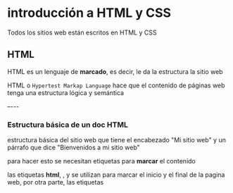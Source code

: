 # introducción a HTML y CSS

Todos los sitios web están escritos en HTML y CSS

## HTML

HTML es un lenguaje de **marcado**, es decir, le da la estructura la sitio web

HTML o `Hypertest Markap Language` hace que el contenido de páginas web tenga una estructura lógica y semántica

–---

### Estructura básica de un doc HTML
estructura básica del sitio web que tiene el encabezado "Mi sitio web" y un párrafo que dice "Bienvenidos a mi sitio web"

para hacer esto se necesitan etiquetas para **marcar** el contenido

las etiquetas **html**, <head>, y <body> se utilizan para marcar el inicio y el final de la pagina web, por otra parte, las etiquetas <title>, <h1> y <p>, se utilizan para **marcar** el contenido de la página. El encabezado es <h1> yel párrafo es <p>.

2 secciones importantes don *la cabecera* de la pagina q corresponde a <head> y el *cuerpo* q corresponde a <body>: las secciones pueden tener subsecciones.

otra etiqueta importante <!DOCTYPE>: esta define el tipo de documento y le permite al navegador web interpretar correctamente el código **html**

* Example
```html
<!DOCTYPE html>
<html>
<head>
	<title>Mi sitio web</title>
</head>
<body>
	<h1>Mi sitio web</h1>
	<p>Biembenido a mi sitio web</p>
</body>
</html>
```

Etiqueta <!DOCTYPE>

HTML, como todos los lenguajes, ha pasado por diferentes versiones con el pasar del tiempo y su implementación. Por esto mismo, es necesario indicar al navegador la versión de HTML en la que se encuentran escritos los documentos que estamos intentando renderizar (mostrar en la pantalla del navegador).

Para ello, existe la etiqueta <!DOCTYPE> que, como su nombre lo indica, define el tipo de documento e indica al navegador cómo debe interpretar el código HTML. Para el objetivo de nuestro curso sólo usaremos la etiqueta que define el tipo de documento como HTML5. La definimos de la siguiente manera:

 <!DOCTYPE>



#### Estructura básica de un documento HTML5

Para definir que el documento creado es un documento con la versión 5 de HTML se debe incluir la etiqueta <!DOCTYPE> antes de la etiqueta de apertura <html>

```html
<!DOCTYPE html>
<html>
	<head>

	</head>

	<body>
	</body>
</html>
```



#### Estructura de una etiqueta

Una etiqueta es una marca o identificador que se utiliza para definir el inicio y el final de un elemento dentro de una página web. 

Cada etiqueta se compone de corchetes angulares (< y >), seguidos del nombre de la etiqueta, y puede tener **atributos** y **valores** que proporcionan información adicional sobre el elemento. Las etiquetas se utilizan para definir la estructura y el contenido de una página web, y permiten al navegador interpretar y renderizar correctamente la información que se muestra al usuario. Ejemplos de etiquetas en HTML incluyen <html>, <head>, <body>, <p>, <img>, <a>, entre otras.

Podemos referirnos a las etiquetas como elementos, sin embargo hay una pequeña diferencia entre estos conceptos:

Elemento: Es el bloque de HTML que ya ha sido renderizado, generalmente está conformado por dos etiquetas separadas, una de apertura y otra de cierre.

Etiqueta: La etiqueta está escrita de una forma que el navegador pueda encontrarla, rodeada de los símbolos menor que < y mayor que >.

#### Etiquetas de maquetado

Etiquetas de textos y formatos
Etiqueta imagen
Tablas
Listas
Enlaces
Elementos en bloque y en línea
Formularios (tipos de inputs, funcionamiento)

## CSS
CSS es un lenguaje de **estilos** y **apariencia** y se utiliza para cambiar la apariencia de un citio web, así pues, se fuede cambiar la forma, se le puede dar color, el tamaños de los elementos, es como la piel de la pagina web


Formas de implementar CSS
Selectores, herencia y cascada, prioridades
Estilos de texto
Estilos de fondo
Pseudo-classes
Estilos de imágenes 
Display y Box Modeling
Flexbox
Grids


